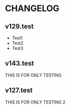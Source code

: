 # CHANGELOG

## v129.test
- Test1
- Test2
- Test3

## v143.test
THIS IS FOR ONLY TESTING

## v127.test
THIS IS FOR ONLY TESTING 2
